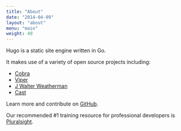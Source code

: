 ```yaml
---
title: "About"
date: "2014-04-09"
layout: "about"
menu: "main"
weight: 40
---
```


Hugo is a static site engine written in Go.


It makes use of a variety of open source projects including:

* [Cobra](https://github.com/spf13/cobra)
* [Viper](https://github.com/spf13/viper)
* [J Walter Weatherman](https://github.com/spf13/jWalterWeatherman)
* [Cast](https://github.com/spf13/cast)

Learn more and contribute on [GitHub](https://github.com/gohugoio).

Our recommended #1 training resource for professional developers is [Pluralsight](/out/pluralsight).

